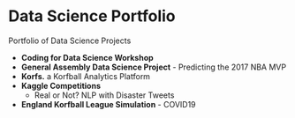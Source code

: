 # Data Science Portfolio
Portfolio of Data Science Projects

- **Coding for Data Science Workshop**
- **General Assembly Data Science Project** - Predicting the 2017 NBA MVP
- **Korfs.** a Korfball Analytics Platform
- **Kaggle Competitions** 
  - Real or Not? NLP with Disaster Tweets
- **England Korfball League Simulation** - COVID19
